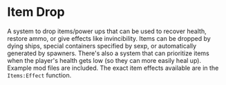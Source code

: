 # Item Drop

A system to drop items/power ups that can be used to recover health, restore ammo, or give effects like invincibility. Items can be dropped by dying ships, special containers specified by sexp, or automatically generated by spawners. There's also a system that can prioritize items when the player's health gets low (so they can more easily heal up). Example mod files are included. The exact item effects available are in the ``Items:Effect`` function.